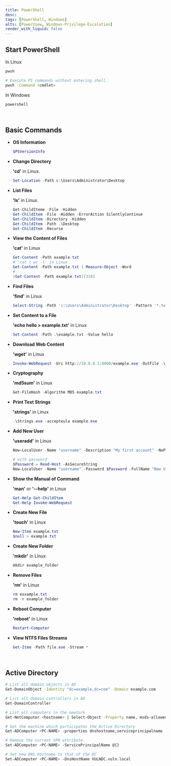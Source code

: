 ```yaml
---
title: PowerShell
desc: 
tags: [PowerShell, Windows]
alts: [PowerView, Windows-Privilege-Escalation]
render_with_liquid: false
---
```


## Start PowerShell

In Linux

```sh
pwsh

# Execute PS commands without entering shell.
pwsh -Command <cmdlet>
```

In Windows

```sh
powershell
```

<br />

## Basic Commands

- **OS Information**

    ```powershell
    $PSVersionInfo
    ```

- **Change Directory**

    **'cd'** in Linux.

    ```powershell
    Set-Location -Path c:\Users\Administrator\Desktop
    ```

- **List Files**

    **'ls'** in Linux.

    ```powershell
    Get-ChildIteme -File -Hidden
    Get-ChildItem -File -Hidden -ErrorAction SilentlyContinue
    Get-ChildItem -Directory -Hidden
    Get-ChildItem -Path .\Desktop
    Get-ChildItem -Recurse
    ```

- **View the Content of Files**

    **'cat'** in Linux

    ```powershell
    Get-Content -Path example.txt
    # 'cat | wc -l' in Linux
    Get-Content -Path example.txt | Measure-Object -Word
    # 
    (Get-Content -Path example.txt)[318]
    ```

- **Find Files**

    **'find'** in Linux

    ```powershell
    Select-String -Path 'c:\Users\Administrator\Desktop' -Pattern '*.txt'
    ```

- **Set Content to a File**

    **'echo hello > example.txt'** in Linux

    ```powershell
    Set-Content -Path .\example.txt -Value hello
    ```

- **Download Web Content**

    **'wget'** in Linux

    ```powershell
    Invoke-WebRequest -Uri http://10.0.0.1:8000/example.exe -OutFile .\example.exe
    ```

- **Cryptography**

    **'md5sum'** in Linux

    ```powershell
    Get-FileHash -Algorithm MD5 example.txt
    ```

- **Print Text Strings**

    **'strings'** in Linux

    ```powershell
    .\Strings.exe -accepteula example.exe
    ```

- **Add New User**

    **'useradd'** in Linux

    ```powershell
    New-LocalUser -Name "username" -Description "My first account" -NoPassword

    # with password
    $Password = Read-Host -AsSecureString
    New-LocalUser -Name "username" -Password $Password -FullName "New User" -Description "My first account"
    ```

- **Show the Manual of Command**

    **'man'** or **'--help'** in Linux

    ```powershell
    Get-Help Get-ChildItem
    Get-Help Invoke-WebRequest
    ```

- **Create New File**

    **'touch'** in Linux

    ```powershell
    New-Item example.txt
    $null > example.txt
    ```

- **Create New Folder**

    **'mkdir'** in Linux

    ```powershell
    mkdir example_folder
    ```

- **Remove Files**

    **'rm'** in Linux

    ```powershell
    rm exxample.txt
    rm -r example_folder
    ```

- **Reboot Computer**

    **'reboot'** in Linux

    ```powershell
    Restart-Computer
    ```

- **View NTFS Files Streams**

    ```powershell
    Get-Item -Path file.exe -Stream *
    ```

<br />

## Active Directory

```sh
# List all domain objects in AD
Get-DomainObject -Identity "dc=example,dc=com" -Domain example.com

# List all domain controllers in AD
Get-DomainController

# List all computers in the newtork
Get-NetComputer <hostname> | Select-Object -Property name, msds-allowedtoactonbehalfofotheridentity

# Get the machine which participates the Active Directory
Get-ADComputer <PC-NAME> -properties dnshostname,serviceprincipalname

# Remove the current SPN attribute
Set-ADComputer <PC-NAME> -ServicePrincipalName @{}

# Set new DNS hostname to that of the DC
Set-ADComputer <PC-NAME> -DnsHostName VULNDC.vuln.local
```

